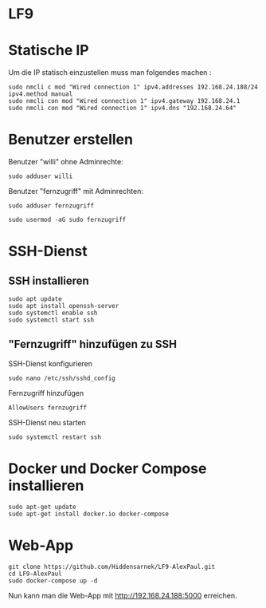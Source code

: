 # LF9

# Statische IP
Um die IP statisch einzustellen muss man folgendes machen :
```
sudo nmcli c mod "Wired connection 1" ipv4.addresses 192.168.24.188/24 ipv4.method manual
sudo nmcli con mod "Wired connection 1" ipv4.gateway 192.168.24.1
sudo nmcli con mod "Wired connection 1" ipv4.dns "192.168.24.64"
```
# Benutzer erstellen
 Benutzer "willi" ohne Adminrechte:
```
sudo adduser willi
```
Benutzer "fernzugriff" mit Adminrechten:
```
sudo adduser fernzugriff
```
```
sudo usermod -aG sudo fernzugriff
```
# SSH-Dienst 
## SSH installieren
```
sudo apt update
sudo apt install openssh-server
sudo systemctl enable ssh
sudo systemctl start ssh
```
## "Fernzugriff" hinzufügen zu SSH
SSH-Dienst konfigurieren
```
sudo nano /etc/ssh/sshd_config
```
Fernzugriff hinzufügen
```
AllowUsers fernzugriff
```
SSH-Dienst neu starten
``` 
sudo systemctl restart ssh
```
# Docker und Docker Compose installieren
```
sudo apt-get update
sudo apt-get install docker.io docker-compose
```
# Web-App 
```
git clone https://github.com/Hiddensarnek/LF9-AlexPaul.git
cd LF9-AlexPaul
sudo docker-compose up -d
```
Nun kann man die Web-App mit  http://192.168.24.188:5000 erreichen.
